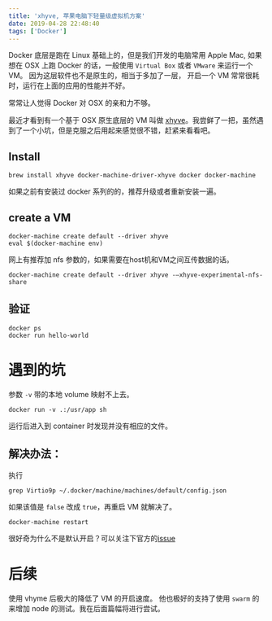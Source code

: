 ```yaml
---
title: 'xhyve, 苹果电脑下轻量级虚拟机方案'
date: 2019-04-28 22:48:40
tags: ['Docker']
---
```


Docker 底层是跑在 Linux 基础上的，但是我们开发的电脑常用 Apple Mac,
如果想在 OSX 上跑 Docker 的话，一般使用 `Virtual Box` 或者 `VMware` 来运行一个VM。
因为这层软件也不是原生的，相当于多加了一层，
开启一个 VM 常常很耗时，运行在上面的应用的性能并不好。

常常让人觉得 Docker 对 OSX 的亲和力不够。

最近才看到有一个基于 OSX 原生底层的 VM 叫做 [xhyve](https://github.com/machyve/xhyve)。我尝鲜了一把，虽然遇到了一个小坑，但是克服之后用起来感觉很不错，赶紧来看看吧。

<!-- more -->

## Install

    brew install xhyve docker-machine-driver-xhyve docker docker-machine

如果之前有安装过 docker 系列的的，推荐升级或者重新安装一遍。

## create a VM

    docker-machine create default --driver xhyve
    eval $(docker-machine env)


网上有推荐加 nfs 参数的，如果需要在host机和VM之间互传数据的话。

    docker-machine create default --driver xhyve -—xhyve-experimental-nfs-share

## 验证

    docker ps
    docker run hello-world

# 遇到的坑

参数 `-v` 带的本地 volume 映射不上去。


    docker run -v .:/usr/app sh

运行后进入到 container 时发现并没有相应的文件。

## 解决办法：

执行

    grep Virtio9p ~/.docker/machine/machines/default/config.json


如果该值是 `false` 改成 `true`，再重启 VM 就解决了。

    docker-machine restart

很好奇为什么不是默认开启？可以关注下官方的[issue](https://github.com/machine-drivers/docker-machine-driver-xhyve/issues/136)

# 后续

使用 vhyme 后极大的降低了 VM 的开启速度。
他也极好的支持了使用 `swarm` 的来增加 node 的测试。我在后面篇幅将进行尝试。
